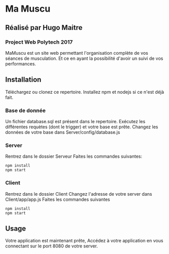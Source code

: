# Ma Muscu
## Réalisé par Hugo Maitre
### Project Web Polytech 2017

MaMuscu est un site web permettant l'organisation
complète de vos séances de musculation.
Et ce en ayant la possibilité d'avoir un suivi de vos performances.

## Installation
Téléchargez ou clonez ce repertoire.
Installez npm et nodejs si ce n'est déjà fait.

### Base de donnée

Un fichier database.sql est présent dans le repertoire.
Exécutez les différentes requètes (dont le trigger) et votre base est prête.
Changez les données de votre base dans Server/config/database.js

### Server

Rentrez dans le dossier Serveur
Faites les commandes suivantes:
```
npm install
npm start
```

### Client

Rentrez dans le dossier Client
Changez l'adresse de votre server dans Client/app/app.js
Faites les commandes suivantes
```
npm install
npm start
```

## Usage

Votre application est maintenant prête,
Accédez à votre application en vous connectant sur le port 8080 de votre server.

